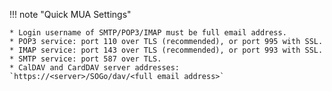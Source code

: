 !!! note "Quick MUA Settings"

    * Login username of SMTP/POP3/IMAP must be full email address.
    * POP3 service: port 110 over TLS (recommended), or port 995 with SSL.
    * IMAP service: port 143 over TLS (recommended), or port 993 with SSL.
    * SMTP service: port 587 over TLS.
    * CalDAV and CardDAV server addresses: `https://<server>/SOGo/dav/<full email address>`
